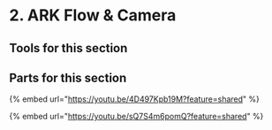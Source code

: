 # 2. ARK Flow & Camera

## Tools for this section





## Parts for this section





{% embed url="https://youtu.be/4D497Kpb19M?feature=shared" %}







{% embed url="https://youtu.be/sQ7S4m6pomQ?feature=shared" %}

